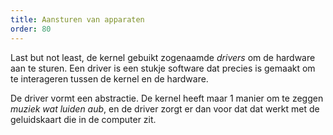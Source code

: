 ```yaml
---
title: Aansturen van apparaten
order: 80
---
```


Last but not least, de kernel gebuikt zogenaamde _drivers_ om de hardware aan te sturen.
Een driver is een stukje software dat precies is gemaakt om te interageren tussen de
kernel en de hardware.

De driver vormt een abstractie. De kernel heeft maar 1 manier om te zeggen 
_muziek wat luiden aub_, en de driver zorgt er dan voor dat dat werkt met de 
geluidskaart die in de computer zit.


